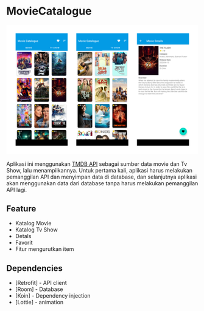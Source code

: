 # MovieCatalogue

![ScreenShot](/preview/screenshot_1.png)

Aplikasi ini menggunakan [TMDB API](https://api.themoviedb.org/) sebagai sumber data movie dan Tv Show, lalu menampilkannya.
Untuk pertama kali, aplikasi harus melakukan pemanggilan API dan menyimpan data di database, dan selanjutnya aplikasi akan 
menggunakan data dari database tanpa harus melakukan pemanggilan API lagi.

## Feature
- Katalog Movie
- Katalog Tv Show
- Detals
- Favorit
- Fitur mengurutkan item

## Dependencies
* [Retrofit] - API client
* [Room] - Database
* [Koin] - Dependency injection
* [Lottie] - animation



